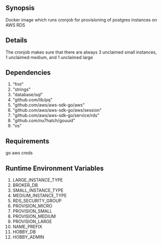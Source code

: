 ## Synopsis

Docker image which runs cronjob for provisioning of postgres instances on AWS RDS

## Details
The cronjob makes sure that there are always 3 unclaimed small instances, 1 unclaimed medium, and 1 unclaimed large

## Dependencies

1. "fmt"
2. "strings"
3. "database/sql"
4. "github.com/lib/pq"
5. "github.com/aws/aws-sdk-go/aws"
6. "github.com/aws/aws-sdk-go/aws/session"
7. "github.com/aws/aws-sdk-go/service/rds"
8. "github.com/nu7hatch/gouuid"
9. "os"

## Requirements
go
aws creds

## Runtime Environment Variables

1. LARGE_INSTANCE_TYPE
2. BROKER_DB
3. SMALL_INSTANCE_TYPE
4. MEDIUM_INSTANCE_TYPE
5. RDS_SECURITY_GROUP
6. PROVISION_MICRO
7. PROVISION_SMALL
8. PROVISION_MEDIUM
9. PROVISION_LARGE
10. NAME_PREFIX
11. HOBBY_DB
12. HOBBY_ADMIN